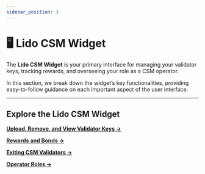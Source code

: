 ```yaml
---
sidebar_position: 3
---
```


# 🖥️ Lido CSM Widget

The **Lido CSM Widget** is your primary interface for managing your validator keys, tracking rewards, and overseeing your role as a CSM operator.

In this section, we break down the widget’s key functionalities, providing easy-to-follow guidance on each important aspect of the user interface.

---

## Explore the Lido CSM Widget

[**Upload, Remove, and View Validator Keys →**](./upload-remove-view-validator-keys)

[**Rewards and Bonds →**](./rewards-and-bonds)

[**Exiting CSM Validators →**](./exiting-csm-validators/)

[**Operator Roles →**](./operator-roles)